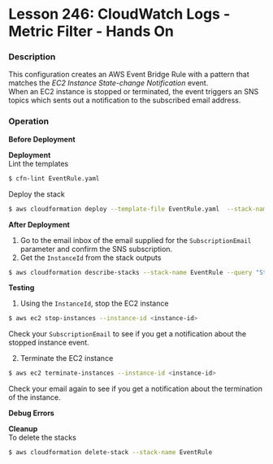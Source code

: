 # Lesson 246: CloudWatch Logs - Metric Filter - Hands On

### Description

This configuration creates an AWS Event Bridge Rule with a pattern that matches the _EC2 Instance State-change Notification_ event.  
When an EC2 instance is stopped or terminated, the event triggers an SNS topics which sents out a notification to the subscribed email address.

### Operation

**Before Deployment**

**Deployment**  
Lint the templates

```bash
$ cfn-lint EventRule.yaml
```

Deploy the stack

```bash
$ aws cloudformation deploy --template-file EventRule.yaml  --stack-name EventRule --parameter-overrides file://private-parameters.json
```

**After Deployment**

1. Go to the email inbox of the email supplied for the `SubscriptionEmail` parameter and confirm the SNS subscription.
2. Get the `InstanceId` from the stack outputs

```bash
$ aws cloudformation describe-stacks --stack-name EventRule --query "Stacks[0].Outputs" --no-cli-pager
```

**Testing**

1. Using the `InstanceId`, stop the EC2 instance

```bash
$ aws ec2 stop-instances --instance-id <instance-id>
```

Check your `SubscriptionEmail` to see if you get a notification about the stopped instance event.

2. Terminate the EC2 instance

```bash
$ aws ec2 terminate-instances --instance-id <instance-id>
```

Check your email again to see if you get a notification about the termination of the instance.

**Debug Errors**

**Cleanup**  
To delete the stacks

```bash
$ aws cloudformation delete-stack --stack-name EventRule
```
